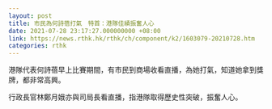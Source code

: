 ```yaml
---
layout: post
title: 市民為何詩蓓打氣　特首：港隊佳績振奮人心
date: 2021-07-28 23:17:27.000000000 +08:00
link: https://news.rthk.hk/rthk/ch/component/k2/1603079-20210728.htm
categories: rthk
---
```


港隊代表何詩蓓早上比賽期間，有市民到商場收看直播，為她打氣，知道她拿到獎牌，都非常高興。

行政長官林鄭月娥亦與司局長看直播，指港隊取得歷史性突破，振奮人心。
